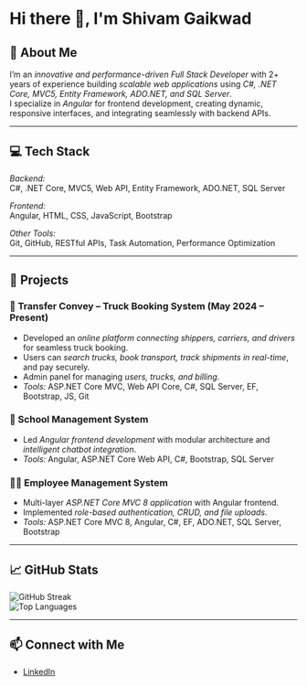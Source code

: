 # Hi there 👋, I'm Shivam Gaikwad

## 🚀 About Me
I’m an *innovative and performance-driven Full Stack Developer* with 2+ years of experience building *scalable web applications* using *C#, .NET Core, MVC5, Entity Framework, ADO.NET, and SQL Server*.  
I specialize in *Angular* for frontend development, creating dynamic, responsive interfaces, and integrating seamlessly with backend APIs.  

---

## 💻 Tech Stack 

*Backend:*  
C#, .NET Core, MVC5, Web API, Entity Framework, ADO.NET, SQL Server  

*Frontend:*  
Angular, HTML, CSS, JavaScript, Bootstrap  

*Other Tools:*  
Git, GitHub, RESTful APIs, Task Automation, Performance Optimization  

---

## 📂 Projects

### 🚚 Transfer Convey – Truck Booking System (May 2024 – Present)
- Developed an *online platform connecting shippers, carriers, and drivers* for seamless truck booking.  
- Users can *search trucks, book transport, track shipments in real-time*, and pay securely.  
- Admin panel for managing *users, trucks, and billing*.  
- *Tools:* ASP.NET Core MVC, Web API Core, C#, SQL Server, EF, Bootstrap, JS, Git  

  
### 🏫 School Management System
- Led *Angular frontend development* with modular architecture and *intelligent chatbot integration*.  
- *Tools:* Angular, ASP.NET Core Web API, C#, Bootstrap, SQL Server  

### 👨‍💼 Employee Management System
- Multi-layer *ASP.NET Core MVC 8 application* with Angular frontend.  
- Implemented *role-based authentication, CRUD, and file uploads*.  
- *Tools:* ASP.NET Core MVC 8, Angular, C#, EF, ADO.NET, SQL Server, Bootstrap  

---

## 📈 GitHub Stats
![GitHub Streak](https://github-readme-streak-stats.herokuapp.com?user=shivamgaikwad&theme=dark)  
![Top Languages](https://github-readme-stats.vercel.app/api/top-langs/?username=shivamgaikwad&layout=compact&theme=dark)  

---

## 📫 Connect with Me
- [LinkedIn](www.linkedin.com/in/shivam-gaikwad01)
